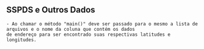 ## SSPDS e Outros Dados
	- Ao chamar o método "main()" deve ser passado para o mesmo a lista de arquivos e o nome da coluna que contém os dados
	de endereço para ser encontrado suas respectivas latitudes e longitudes.
